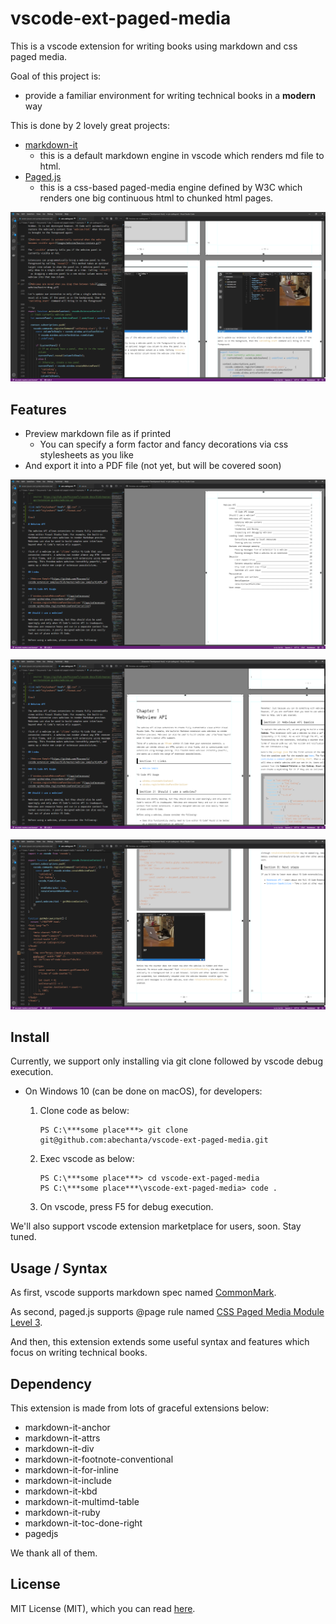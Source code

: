 # vscode-ext-paged-media

This is a vscode extension for writing books using markdown and css paged media.

Goal of this project is:

-	provide a familiar environment for writing technical books in a **modern** way

This is done by 2 lovely great projects:

-	[markdown-it](https://github.com/markdown-it/markdown-it)
	-	this is a default markdown engine in vscode which renders md file to html.
-	[Paged.js](https://www.pagedmedia.org/paged-js/)
	-	this is a css-based paged-media engine defined by W3C which renders one big continuous html to chunked html pages.

![](media/cover3.png)

## Features

-	Preview markdown file as if printed
	-	You can specify a form factor and fancy decorations via css stylesheets as you like
-	And export it into a PDF file (not yet, but will be covered soon)

![auto toc generation](media/cover1.png)

![auto chapter numbering](media/cover2.png)

![](media/cover4.png)

## Install

Currently, we support only installing via git clone followed by vscode debug execution.

-	On Windows 10 (can be done on macOS), for developers:

	1.	Clone code as below:

		```
		PS C:\***some place***> git clone git@github.com:abechanta/vscode-ext-paged-media.git
		```

	1.	Exec vscode as below:

		```
		PS C:\***some place***> cd vscode-ext-paged-media
		PS C:\***some place***\vscode-ext-paged-media> code .
		```

	1.	On vscode, press F5 for debug execution.

We'll also support vscode extension marketplace for users, soon.
Stay tuned.

## Usage / Syntax

As first, vscode supports markdown spec named [CommonMark](https://spec.commonmark.org/).

As second, paged.js supports @page rule named [CSS Paged Media Module Level 3](https://gitlab.pagedmedia.org/tools/pagedjs/wikis/Support-of-specifications).

And then, this extension extends some useful syntax and features which focus on writing technical books.
<!-- You can read full specs [here](https://github.com/abechanta/vscode-ext-paged-media/blob/master/LICENSE). -->

## Dependency

This extension is made from lots of graceful extensions below:

-	markdown-it-anchor
-	markdown-it-attrs
-	markdown-it-div
-	markdown-it-footnote-conventional
-	markdown-it-for-inline
-	markdown-it-include
-	markdown-it-kbd
-	markdown-it-multimd-table
-	markdown-it-ruby
-	markdown-it-toc-done-right
-	pagedjs

We thank all of them.

## License

MIT License (MIT), which you can read [here](https://github.com/abechanta/vscode-ext-paged-media/blob/master/LICENSE).

